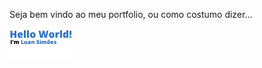 Seja bem vindo ao meu portfolio, ou como costumo dizer...

<img src="./public/assets/helloWorld.png" alt="Hello World" />
